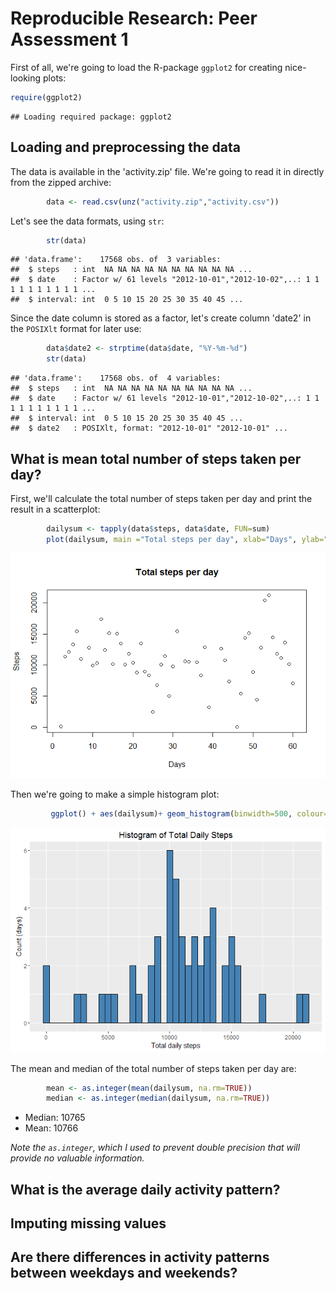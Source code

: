 # Reproducible Research: Peer Assessment 1

First of all, we're going to load the R-package `ggplot2` for creating nice-looking plots: 

```r
require(ggplot2)
```

```
## Loading required package: ggplot2
```


## Loading and preprocessing the data
The data is available in the 'activity.zip' file. We're going to read it in directly from the zipped archive:

```r
        data <- read.csv(unz("activity.zip","activity.csv"))
```

Let's see the data formats, using `str`:

```r
        str(data)
```

```
## 'data.frame':	17568 obs. of  3 variables:
##  $ steps   : int  NA NA NA NA NA NA NA NA NA NA ...
##  $ date    : Factor w/ 61 levels "2012-10-01","2012-10-02",..: 1 1 1 1 1 1 1 1 1 1 ...
##  $ interval: int  0 5 10 15 20 25 30 35 40 45 ...
```

Since the date column is stored as a factor, let's create column 'date2' in the `POSIXlt` format for later use:

```r
        data$date2 <- strptime(data$date, "%Y-%m-%d")
        str(data)
```

```
## 'data.frame':	17568 obs. of  4 variables:
##  $ steps   : int  NA NA NA NA NA NA NA NA NA NA ...
##  $ date    : Factor w/ 61 levels "2012-10-01","2012-10-02",..: 1 1 1 1 1 1 1 1 1 1 ...
##  $ interval: int  0 5 10 15 20 25 30 35 40 45 ...
##  $ date2   : POSIXlt, format: "2012-10-01" "2012-10-01" ...
```

## What is mean total number of steps taken per day?

First, we'll calculate the total number of steps taken per day and print the result in a scatterplot:

```r
        dailysum <- tapply(data$steps, data$date, FUN=sum)
        plot(dailysum, main ="Total steps per day", xlab="Days", ylab="Steps")
```

![](PA1_template_files/figure-html/unnamed-chunk-5-1.png)<!-- -->

Then we're going to make a simple histogram plot:

```r
         ggplot() + aes(dailysum)+ geom_histogram(binwidth=500, colour="black", fill="steelblue", na.rm=TRUE) + ggtitle("Histogram of Total Daily Steps") + xlab("Total daily steps") + ylab("Count (days)")
```

![](PA1_template_files/figure-html/unnamed-chunk-6-1.png)<!-- -->

The  mean and median of the total number of steps taken per day are:

```r
        mean <- as.integer(mean(dailysum, na.rm=TRUE))
        median <- as.integer(median(dailysum, na.rm=TRUE))
```
- Median: 10765
- Mean: 10766

_Note the `as.integer`, which I used to prevent double precision that will provide no valuable information._

## What is the average daily activity pattern?



## Imputing missing values



## Are there differences in activity patterns between weekdays and weekends?
